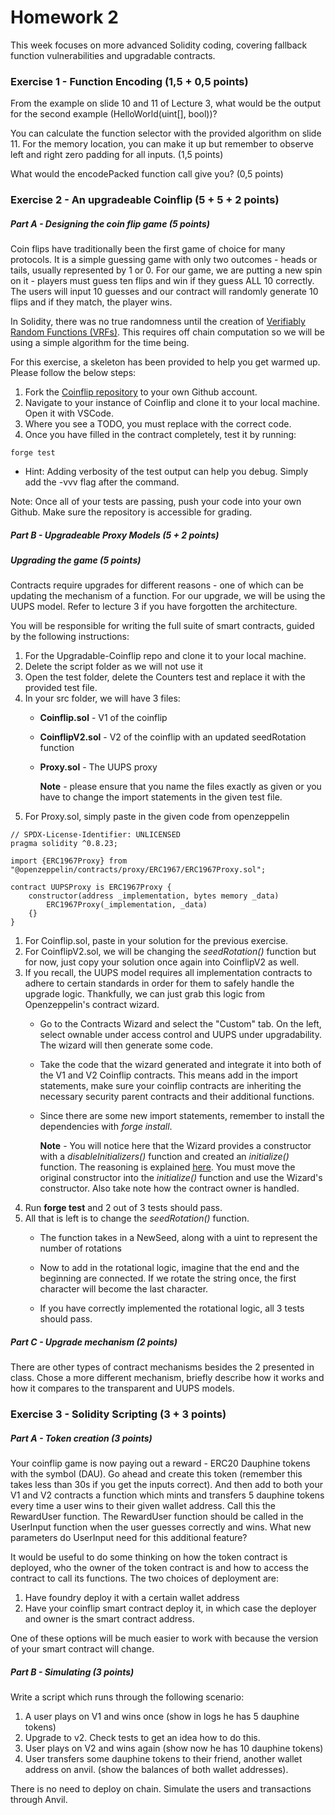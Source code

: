 # Homework 2

This week focuses on more advanced Solidity coding, covering fallback function vulnerabilities and upgradable contracts.

### Exercise 1 - Function Encoding (1,5 + 0,5 points)
From the example on slide 10 and 11 of Lecture 3, what would be the output for the second example (HelloWorld(uint[], bool))?

You can calculate the function selector with the provided algorithm on slide 11. For the memory location, you can make it up but remember to observe left and right zero padding for all inputs. (1,5 points)

What would the encodePacked function call give you? (0,5 points)

### Exercise 2 - An upgradeable Coinflip (5 + 5 + 2 points)

##### Part A - Designing the coin flip game (5 points)

Coin flips have traditionally been the first game of choice for many protocols. It is a simple guessing game with only two outcomes - heads or tails, usually represented by 1 or 0. For our game, we are putting a new spin on it - players must guess ten flips and win if they guess ALL 10 correctly. The users will input 10 guesses and our contract will randomly generate 10 flips and if they match, the player wins.

In Solidity, there was no true randomness until the creation of [Verifiably Random Functions (VRFs)](https://chain.link/education-hub/verifiable-random-function-vrf). This requires off chain computation so we will be using a simple algorithm for the time being.

For this exercise, a skeleton has been provided to help you get warmed up. Please follow the below steps:
1. Fork the [Coinflip repository](https://github.com/Dauphine-Digital-Economics/Coinflip) to your own Github account.
1. Navigate to your instance of Coinflip and clone it to your local machine. Open it with VSCode.
1. Where you see a TODO, you must replace with the correct code.
1. Once you have filled in the contract completely, test it by running:
```
forge test
```
  * Hint: Adding verbosity of the test output can help you debug. Simply add the -vvv flag after the command. 

Note:  Once all of your tests are passing, push your code into your own Github. Make sure the repository is accessible for grading.

##### Part B - Upgradeable Proxy Models (5 + 2 points)
##### Upgrading the game (5 points)

Contracts require upgrades for different reasons - one of which can be updating the mechanism of a function. For our upgrade, we will be using the UUPS model. Refer to lecture 3 if you have forgotten the architecture.

You will be responsible for writing the full suite of smart contracts, guided by the following instructions:
1. For the Upgradable-Coinflip repo and clone it to your local machine.
1. Delete the script folder as we will not use it
1. Open the test folder, delete the Counters test and replace it with the provided test file.
1. In your src folder, we will have 3 files:
    - **Coinflip.sol** - V1 of the coinflip
    - **CoinflipV2.sol** - V2 of the coinflip with an updated seedRotation function
    - **Proxy.sol** - The UUPS proxy

      **Note** - please ensure that you name the files exactly as given or you have to change the import statements in the given test file.
1. For Proxy.sol, simply paste in the given code from openzeppelin
```
// SPDX-License-Identifier: UNLICENSED
pragma solidity ^0.8.23;

import {ERC1967Proxy} from "@openzeppelin/contracts/proxy/ERC1967/ERC1967Proxy.sol";

contract UUPSProxy is ERC1967Proxy {
    constructor(address _implementation, bytes memory _data)
        ERC1967Proxy(_implementation, _data)
    {}
}
```
1. For Coinflip.sol, paste in your solution for the previous exercise.
1. For CoinflipV2.sol, we will be changing the *seedRotation()* function but for now, just copy your solution once again into CoinflipV2 as well.
1. If you recall, the UUPS model requires all implementation contracts to adhere to certain standards in order for them to safely handle the upgrade logic. Thankfully, we can just grab this logic from Openzeppelin's contract wizard.
    - Go to the Contracts Wizard and select the "Custom" tab. On the left, select ownable under access control and UUPS under upgradability. The wizard will then generate some code.
    - Take the code that the wizard generated and integrate it into both of the V1 and V2 Coinflip contracts. This means add in the import statements, make sure your coinflip contracts are inheriting the necessary security parent contracts and their additional functions.
    - Since there are some new import statements, remember to install the dependencies with *forge install*.

        **Note** - You will notice here that the Wizard provides a constructor with a *disableInitializers()* function and created an *initialize()* function. The reasoning is explained [here](https://docs.openzeppelin.com/upgrades-plugins/1.x/proxies#the-constructor-caveat). You must move the original constructor into the *initialize()* function and use the Wizard's constructor. Also take note how the contract owner is handled.
1. Run **forge test** and 2 out of 3 tests should pass.
1. All that is left is to change the *seedRotation()* function.
    - The function takes in a NewSeed, along with a uint to represent the number of rotations
    - Now to add in the rotational logic, imagine that the end and the beginning are connected. If we rotate the string once, the first character will become the last character. 
         
    - If you have correctly implemented the rotational logic, all 3 tests should pass.

##### Part C - Upgrade mechanism (2 points)
There are other types of contract mechanisms besides the 2 presented in class. Chose a more different mechanism, briefly describe how it works and how it compares to the transparent and UUPS models.

### Exercise 3 - Solidity Scripting (3 + 3 points)
##### Part A - Token creation (3 points)

Your coinflip game is now paying out a reward - ERC20 Dauphine tokens with the symbol (DAU). Go ahead and create this token (remember this takes less than 30s if you get the inputs correct). And then add to both your V1 and V2 contracts a function which mints and transfers 5 dauphine tokens every time a user wins to their given wallet address. Call this the RewardUser function. The RewardUser function should be called in the UserInput function when the user guesses correctly and wins. What new parameters do UserInput need for this additional feature?

It would be useful to do some thinking on how the token contract is deployed, who the owner of the token contract is and how to access the contract to call its functions. The two choices of deployment are:
1. Have foundry deploy it with a certain wallet address
2. Have your coinflip smart contract deploy it, in which case the deployer and owner is the smart contract address.

One of these options will be much easier to work with because the version of your smart contract will change.

##### Part B - Simulating  (3 points)

Write a script which runs through the following scenario:
1. A user plays on V1 and wins once (show in logs he has 5 dauphine tokens)
2. Upgrade to v2. Check tests to get an idea how to do this.
3. User plays on V2 and wins again (show now he has 10 dauphine tokens)
4. User transfers some dauphine tokens to their friend, another wallet address on anvil. (show the balances of both wallet addresses).

There is no need to deploy on chain. Simulate the users and transactions through Anvil.
